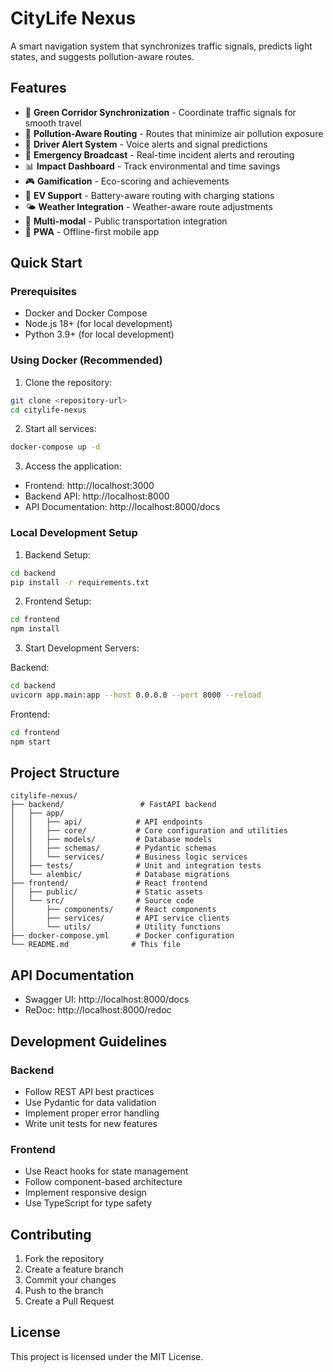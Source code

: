 # CityLife Nexus

A smart navigation system that synchronizes traffic signals, predicts light states, and suggests pollution-aware routes.

## Features

- 🚦 **Green Corridor Synchronization** - Coordinate traffic signals for smooth travel
- 🌱 **Pollution-Aware Routing** - Routes that minimize air pollution exposure
- 📱 **Driver Alert System** - Voice alerts and signal predictions
- 🚨 **Emergency Broadcast** - Real-time incident alerts and rerouting
- 📊 **Impact Dashboard** - Track environmental and time savings
- 🎮 **Gamification** - Eco-scoring and achievements
- 🔋 **EV Support** - Battery-aware routing with charging stations
- 🌤️ **Weather Integration** - Weather-aware route adjustments
- 🚌 **Multi-modal** - Public transportation integration
- 📱 **PWA** - Offline-first mobile app

## Quick Start

### Prerequisites

- Docker and Docker Compose
- Node.js 18+ (for local development)
- Python 3.9+ (for local development)

### Using Docker (Recommended)

1. Clone the repository:
```bash
git clone <repository-url>
cd citylife-nexus
```

2. Start all services:
```bash
docker-compose up -d
```

3. Access the application:
- Frontend: http://localhost:3000
- Backend API: http://localhost:8000
- API Documentation: http://localhost:8000/docs

### Local Development Setup

1. Backend Setup:
```bash
cd backend
pip install -r requirements.txt
```

2. Frontend Setup:
```bash
cd frontend
npm install
```

3. Start Development Servers:

Backend:
```bash
cd backend
uvicorn app.main:app --host 0.0.0.0 --port 8000 --reload
```

Frontend:
```bash
cd frontend
npm start
```

## Project Structure

```
citylife-nexus/
├── backend/                 # FastAPI backend
│   ├── app/
│   │   ├── api/            # API endpoints
│   │   ├── core/           # Core configuration and utilities
│   │   ├── models/         # Database models
│   │   ├── schemas/        # Pydantic schemas
│   │   └── services/       # Business logic services
│   ├── tests/              # Unit and integration tests
│   └── alembic/            # Database migrations
├── frontend/               # React frontend
│   ├── public/             # Static assets
│   └── src/                # Source code
│       ├── components/     # React components
│       ├── services/       # API service clients
│       └── utils/          # Utility functions
├── docker-compose.yml      # Docker configuration
└── README.md              # This file
```

## API Documentation

- Swagger UI: http://localhost:8000/docs
- ReDoc: http://localhost:8000/redoc

## Development Guidelines

### Backend
- Follow REST API best practices
- Use Pydantic for data validation
- Implement proper error handling
- Write unit tests for new features

### Frontend
- Use React hooks for state management
- Follow component-based architecture
- Implement responsive design
- Use TypeScript for type safety

## Contributing

1. Fork the repository
2. Create a feature branch
3. Commit your changes
4. Push to the branch
5. Create a Pull Request

## License

This project is licensed under the MIT License.